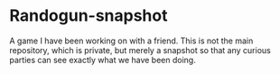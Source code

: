 # Randogun-snapshot
A game I have been working on with a friend. This is not the main repository, which is private, but merely a snapshot so that any curious parties can see exactly what we have been doing.
